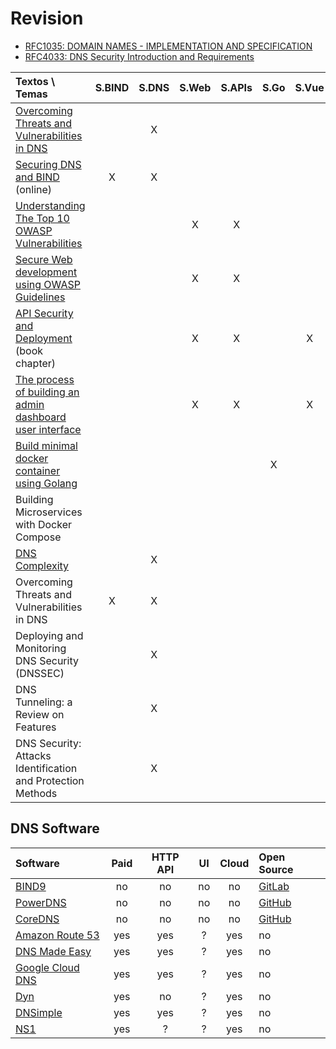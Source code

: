 # Revision

- [RFC1035: DOMAIN NAMES - IMPLEMENTATION AND SPECIFICATION](https://datatracker.ietf.org/doc/html/rfc1035)
- [RFC4033: DNS Security Introduction and Requirements](https://www.rfc-editor.org/rfc/rfc4033.html)

| Textos \ Temas                                                                                              | S.BIND | S.DNS | S.Web | S.APIs | S.Go  | S.Vue | Docker | Esc.Disco | MicroS |
| :---------------------------------------------------------------------------------------------------------- | :----: | :---: | :---: | :----: | :---: | :---: | :----: | :-------: | :----: |
| [Overcoming Threats and Vulnerabilities in DNS](https://dx.doi.org/10.2139/ssrn.3568728)                    |        |   X   |       |        |       |       |        |           |        |
| [Securing DNS and BIND](https://dl.acm.org/doi/fullHtml/10.5555/364412.364414) (online)                     |   X    |   X   |       |        |       |       |        |           |        |
| [Understanding The Top 10 OWASP Vulnerabilities](https://doi.org/10.48550/arXiv.2012.09960)                 |        |       |   X   |   X    |       |       |        |           |        |
| [Secure Web development using OWASP Guidelines](https://doi.org/10.1109/ICICCS51141.2021.9432179)           |        |       |   X   |   X    |       |       |        |           |        |
| [API Security and Deployment](https://link.springer.com/chapter/10.1007/978-1-4842-7144-5_7) (book chapter) |        |       |   X   |   X    |       |   X   |        |           |        |
| [The process of building an admin dashboard user interface](https://www.theseus.fi/handle/10024/340292)     |        |       |   X   |   X    |       |   X   |        |           |        |
| [Build minimal docker container using Golang](https://ieeexplore.ieee.org/abstract/document/8663172)        |        |       |       |        |   X   |       |   X    |           |        |
| Building Microservices with Docker Compose                                                                  |        |       |       |        |       |       |   X    |           |   X    |
| [DNS Complexity](https://dl.acm.org/doi/abs/10.1145/1242489.1242499)                                        |        |   X   |       |        |       |       |        |           |        |
| Overcoming Threats and Vulnerabilities in DNS                                                               |   X    |   X   |       |        |       |       |        |           |        |
| Deploying and Monitoring DNS Security (DNSSEC)                                                              |        |   X   |       |        |       |       |        |           |        |
| DNS Tunneling: a Review on Features                                                                         |        |   X   |       |        |       |       |        |           |        |
| DNS Security: Attacks Identification and Protection Methods                                                 |        |   X   |       |        |       |       |        |           |        |

## DNS Software

| Software                                           | Paid  | HTTP API |  UI   | Cloud | Open Source                                         |
| :------------------------------------------------- | :---: | :------: | :---: | :---: | :-------------------------------------------------- |
| [BIND9](https://www.isc.org/bind/)                 |  no   |    no    |  no   |  no   | [GitLab](https://gitlab.isc.org/isc-projects/bind9) |
| [PowerDNS](https://www.powerdns.com/)              |  no   |    no    |  no   |  no   | [GitHub](https://github.com/PowerDNS/pdns)          |
| [CoreDNS](https://coredns.io/)                     |  no   |    no    |  no   |  no   | [GitHub](https://github.com/coredns/coredns)        |
| [Amazon Route 53](https://aws.amazon.com/route53/) |  yes  |   yes    |   ?   |  yes  | no                                                  |
| [DNS Made Easy](https://dnsmadeeasy.com/)          |  yes  |   yes    |   ?   |  yes  | no                                                  |
| [Google Cloud DNS](https://cloud.google.com/dns)   |  yes  |   yes    |   ?   |  yes  | no                                                  |
| [Dyn](https://account.dyn.com/services/)           |  yes  |    no    |   ?   |  yes  | no                                                  |
| [DNSimple](https://dnsimple.com/)                  |  yes  |   yes    |   ?   |  yes  | no                                                  |
| [NS1](https://ns1.com/)                            |  yes  |    ?     |   ?   |  yes  | no                                                  |



